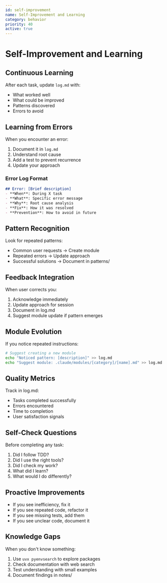 ```yaml
---
id: self-improvement
name: Self-Improvement and Learning
category: behavior
priority: 40
active: true
---
```


# Self-Improvement and Learning

## Continuous Learning

After each task, update `log.md` with:
- What worked well
- What could be improved
- Patterns discovered
- Errors to avoid

## Learning from Errors

When you encounter an error:
1. Document it in `log.md`
2. Understand root cause
3. Add a test to prevent recurrence
4. Update your approach

### Error Log Format
```markdown
## Error: [Brief description]
- **When**: During X task
- **What**: Specific error message
- **Why**: Root cause analysis
- **Fix**: How it was resolved
- **Prevention**: How to avoid in future
```

## Pattern Recognition

Look for repeated patterns:
- Common user requests → Create module
- Repeated errors → Update approach
- Successful solutions → Document in patterns/

## Feedback Integration

When user corrects you:
1. Acknowledge immediately
2. Update approach for session
3. Document in log.md
4. Suggest module update if pattern emerges

## Module Evolution

If you notice repeated instructions:
```bash
# Suggest creating a new module
echo "Noticed pattern: [description]" >> log.md
echo "Suggest module: .claude/modules/[category]/[name].md" >> log.md
```

## Quality Metrics

Track in log.md:
- Tasks completed successfully
- Errors encountered
- Time to completion
- User satisfaction signals

## Self-Check Questions

Before completing any task:
1. Did I follow TDD?
2. Did I use the right tools?
3. Did I check my work?
4. What did I learn?
5. What would I do differently?

## Proactive Improvements

- If you see inefficiency, fix it
- If you see repeated code, refactor it
- If you see missing tests, add them
- If you see unclear code, document it

## Knowledge Gaps

When you don't know something:
1. Use `uvx pyenvsearch` to explore packages
2. Check documentation with web search
3. Test understanding with small examples
4. Document findings in notes/